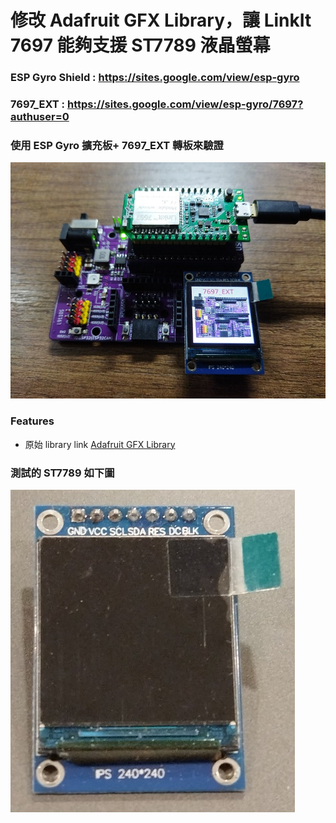 # 修改 Adafruit GFX Library，讓 LinkIt 7697 能夠支援 ST7789 液晶螢幕

### ESP Gyro Shield :  https://sites.google.com/view/esp-gyro
### 7697_EXT : https://sites.google.com/view/esp-gyro/7697?authuser=0

### 使用 ESP Gyro 擴充板+ 7697_EXT 轉板來驗證
![Gyro_7697](https://github.com/ESPGyro/Arduino-ST7789-Library-7697/blob/main/7697_st7789_demo-20.jpg?raw=true)



### Features
- 原始 library link [Adafruit GFX Library](https://github.com/adafruit/Adafruit-GFX-Library)
### 測試的 ST7789 如下圖
![Gyro_7697](https://github.com/ESPGyro/Arduino-ST7789-Library-7697/blob/main/st7789_240x240-s.jpg?raw=true)
